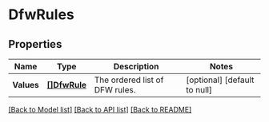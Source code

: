# DfwRules

## Properties
Name | Type | Description | Notes
------------ | ------------- | ------------- | -------------
**Values** | [**[]DfwRule**](DfwRule.md) | The ordered list of DFW rules. | [optional] [default to null]

[[Back to Model list]](../README.md#documentation-for-models) [[Back to API list]](../README.md#documentation-for-api-endpoints) [[Back to README]](../README.md)


